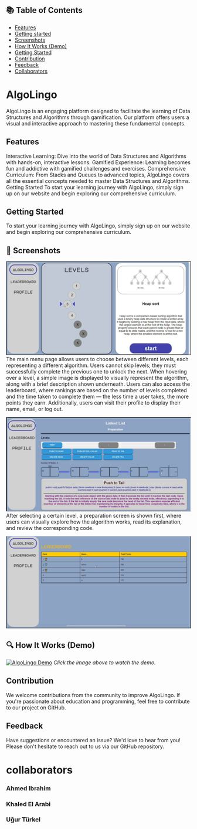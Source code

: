 ## 📚 Table of Contents
- [Features](#features)
- [Getting started](#Getting-Started)
- [Screenshots](#-screenshots)
- [How It Works (Demo)](#-how-it-works-demo)
- [Getting Started](#getting-started)
- [Contribution](#contribution)
- [Feedback](#feedback)
- [Collaborators](#collaborators)

# AlgoLingo

AlgoLingo is an engaging platform designed to facilitate the learning of Data Structures and Algorithms through gamification. Our platform offers users a visual and interactive approach to mastering these fundamental concepts.

## Features
Interactive Learning: Dive into the world of Data Structures and Algorithms with hands-on, interactive lessons.
Gamified Experience: Learning becomes fun and addictive with gamified challenges and exercises.
Comprehensive Curriculum: From Stacks and Queues to advanced topics, AlgoLingo covers all the essential concepts needed to master Data Structures and Algorithms.
Getting Started
To start your learning journey with AlgoLingo, simply sign up on our website and begin exploring our comprehensive curriculum.

## Getting Started
To start your learning journey with AlgoLingo, simply sign up on our website and begin exploring our comprehensive curriculum.

## 📸 Screenshots

![Main menu](/IMG_1413.jpg)
The main menu page allows users to choose between different levels, each representing a different algorithm. Users cannot skip levels; they must successfully complete the previous one to unlock the next.
When hovering over a level, a simple image is displayed to visually represent the algorithm, along with a brief description shown underneath.
Users can also access the leaderboard, where rankings are based on the number of levels completed and the time taken to complete them — the less time a user takes, the more points they earn.
Additionally, users can visit their profile to display their name, email, or log out.

![Linked list preparation level](/IMG_1414.jpg)
After selecting a certain level, a preparation screen is shown first, where users can visually explore how the algorithm works, read its explanation, and review the corresponding code.

![Leaderboard](/IMG_1415.jpg)


## 🔍 How It Works (Demo)

[![AlgoLingo Demo](https://img.youtube.com/vi/GEijVZECr7Q/0.jpg)](https://www.youtube.com/watch?v=GEijVZECr7Q)
*Click the image above to watch the demo.*

## Contribution
We welcome contributions from the community to improve AlgoLingo. If you're passionate about education and programming, feel free to contribute to our project on GitHub.

## Feedback
Have suggestions or encountered an issue? We'd love to hear from you! Please don't hesitate to reach out to us via our GitHub repository.


# collaborators

### Ahmed Ibrahim 
### Khaled El Arabi 
### Uğur Türkel
